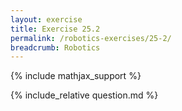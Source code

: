 ```yaml
---
layout: exercise
title: Exercise 25.2
permalink: /robotics-exercises/25-2/
breadcrumb: Robotics
---
```


{% include mathjax_support %}

<div><i class="arrow-up" data-chapter="robotics-exercises" data-exercise="ex_2" data-rating="0"></i></div>
{% include_relative question.md %}
